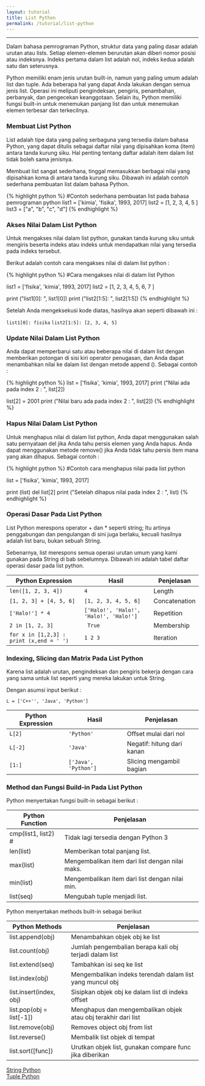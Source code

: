 ```yaml
---
layout: tutorial
title: List Python
permalink: /tutorial/list-python
---
```


---

Dalam bahasa pemrograman Python, struktur data yang paling dasar adalah urutan atau lists. Setiap elemen-elemen berurutan akan diberi nomor posisi atau indeksnya. Indeks pertama dalam list adalah nol, indeks kedua adalah satu dan seterusnya.

Python memiliki enam jenis urutan built-in, namun yang paling umum adalah list dan tuple. Ada beberapa hal yang dapat Anda lakukan dengan semua jenis list. Operasi ini meliputi pengindeksan, pengiris, penambahan, perbanyak, dan pengecekan keanggotaan. Selain itu, Python memiliki fungsi built-in untuk menemukan panjang list dan untuk menemukan elemen terbesar dan terkecilnya.

### Membuat List Python

List adalah tipe data yang paling serbaguna yang tersedia dalam bahasa Python, yang dapat ditulis sebagai daftar nilai yang dipisahkan koma (item) antara tanda kurung siku. Hal penting tentang daftar adalah item dalam list tidak boleh sama jenisnya.

Membuat list sangat sederhana, tinggal memasukkan berbagai nilai yang dipisahkan koma di antara tanda kurung siku. Dibawah ini adalah contoh sederhana pembuatan list dalam bahasa Python.

{% highlight python %}
#Contoh sederhana pembuatan list pada bahasa pemrograman python
list1 = ['kimia', 'fisika', 1993, 2017]
list2 = [1, 2, 3, 4, 5 ]
list3 = ["a", "b", "c", "d"]
{% endhighlight %}

### Akses Nilai Dalam List Python

Untuk mengakses nilai dalam list python, gunakan tanda kurung siku untuk mengiris beserta indeks atau indeks untuk mendapatkan nilai yang tersedia pada indeks tersebut.

Berikut adalah contoh cara mengakses nilai di dalam list python :


{% highlight python %}
#Cara mengakses nilai di dalam list Python

list1 = ['fisika', 'kimia', 1993, 2017]
list2 = [1, 2, 3, 4, 5, 6, 7 ]

print ("list1[0]: ", list1[0])
print ("list2[1:5]: ", list2[1:5])
{% endhighlight %}

Setelah Anda mengeksekusi kode diatas, hasilnya akan seperti dibawah ini :

`list1[0]: fisika`
`list2[1:5]: [2, 3, 4, 5]`

### Update Nilai Dalam List Python

Anda dapat memperbarui satu atau beberapa nilai di dalam list dengan memberikan potongan di sisi kiri operator penugasan, dan Anda dapat menambahkan nilai ke dalam list dengan metode append (). Sebagai contoh :


{% highlight python %}
list = ['fisika', 'kimia', 1993, 2017]
print ("Nilai ada pada index 2 : ", list[2])

list[2] = 2001
print ("Nilai baru ada pada index 2 : ", list[2])
{% endhighlight %}

### Hapus Nilai Dalam List Python

Untuk menghapus nilai di dalam list python, Anda dapat menggunakan salah satu pernyataan del jika Anda tahu persis elemen yang Anda hapus. Anda dapat menggunakan metode remove() jika Anda tidak tahu persis item mana yang akan dihapus. Sebagai contoh :

{% highlight python %}
#Contoh cara menghapus nilai pada list python

list = ['fisika', 'kimia', 1993, 2017]

print (list)
del list[2]
print ("Setelah dihapus nilai pada index 2 : ", list)
{% endhighlight %}

### Operasi Dasar Pada List Python

List Python merespons operator + dan * seperti string; Itu artinya penggabungan dan pengulangan di sini juga berlaku, kecuali hasilnya adalah list baru, bukan sebuah String.

Sebenarnya, list merespons semua operasi urutan umum yang kami gunakan pada String di bab sebelumnya. Dibawah ini adalah tabel daftar operasi dasar pada list python.

| Python Expression	| Hasil		| Penjelasan	| 
| --- | --- | --- |
| `len([1, 2, 3, 4])`		| `4`	| Length	| 
| `[1, 2, 3] + [4, 5, 6]`	| 	`[1, 2, 3, 4, 5, 6]`	| 	Concatenation	| 
| `['Halo!'] * 4`		| `['Halo!', 'Halo!', 'Halo!', 'Halo!']`	| 	Repetition	| 
| `2 in [1, 2, 3]`	| `	True`	| 	Membership	| 
| `for x in [1,2,3] : print (x,end = ' ')`	| 	`1 2 3`		| Iteration	| 

### Indexing, Slicing dan Matrix Pada List Python

Karena list adalah urutan, pengindeksan dan pengiris bekerja dengan cara yang sama untuk list seperti yang mereka lakukan untuk String.

Dengan asumsi input berikut :

`L = ['C++'', 'Java', 'Python']`

 | Python Expression | 	Hasil | 	Penjelasan | 
 | --- | --- | --- | 
 | `L[2]`	 | `'Python'` | 	Offset mulai dari nol | 
 | `L[-2]` | 	`'Java'` | 	Negatif: hitung dari kanan | 
 | `[1:]`	 | `['Java', 'Python']` | 	Slicing mengambil bagian | 
 
### Method dan Fungsi Build-in Pada List Python

Python menyertakan fungsi built-in sebagai berikut :

| Python Function | 	Penjelasan | 
| --- | --- |
| cmp(list1, list2)	# |  Tidak lagi tersedia dengan Python 3 | 
| len(list)	 | Memberikan total panjang list. | 
| max(list)	 | Mengembalikan item dari list dengan nilai maks. | 
| min(list)	 | Mengembalikan item dari list dengan nilai min. | 
| list(seq)	 | Mengubah tuple menjadi list. | 

Python menyertakan methods built-in sebagai berikut

 | Python Methods | 	Penjelasan | 
 | --- | --- | 
 | list.append(obj)	 | Menambahkan objek obj ke list | 
 | list.count(obj) | 	Jumlah pengembalian berapa kali obj terjadi dalam list | 
 | list.extend(seq) | 	Tambahkan isi seq ke list | 
 | list.index(obj) | 	Mengembalikan indeks terendah dalam list yang muncul obj | 
 | list.insert(index, obj)	 | Sisipkan objek obj ke dalam list di indeks offset | 
 | list.pop(obj = list[-1])	 | Menghapus dan mengembalikan objek atau obj terakhir dari list | 
 | list.remove(obj) | 	Removes object obj from list | 
 | list.reverse() | 	Membalik list objek di tempat | 
 | list.sort([func])	 | Urutkan objek list, gunakan compare func jika diberikan | 

<div class="row navigation-tutorial">
    <div class="col-md-6 prev-tutorial">
        <a href="/tutorial/string-python"><i class="fas fa-arrow-circle-left"></i>String Python</a>
    </div>
    <div class="col-md-6 next-tutorial">
        <a href="/tutorial/tuple-python" class="hoverable">Tuple Python<i class="fas fa-arrow-circle-right"></i></a>
    </div>
</div>
